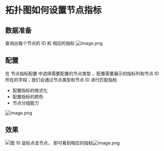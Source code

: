 # 拓扑图如何设置节点指标
## 数据准备
查询出每个节点的 ID 和 相应的指标
![image.png](/img/src/visulization/topology/topologyNodeOptions/49f3451acaf30d8315597195a0e1f71ebd262c0e131a319fb4d2d52edd6241db.png)
## 配置
在 节点指标配置 中选择需要配置的节点类型 ，配置需要展示的指标列和节点 ID 所在的字段；我们会通过节点类型和节点 ID 进行匹配指标

- 配置指标的格式化
- 配置指标的颜色
- 节点分组能力

![image.png](/img/src/visulization/topology/topologyNodeOptions/7ad1164ba08088adaebfd9580b85dbfb7e842740b921245f3286ddc669c1957a.png)
## 效果
![图 10](/img/src/visulization/topology/topologyNodeOptions/6feb04f90d8984d49ead20ce91993a2af631897c9c470a81d25a8573c94e97e2.png)
鼠标点击节点， 即可看到相应的指标![image.png](/img/src/visulization/topology/topologyNodeOptions/fb57e68a71271972912b9accb1f88821dab0d0411dd78e40058e537910fc4683.png)
